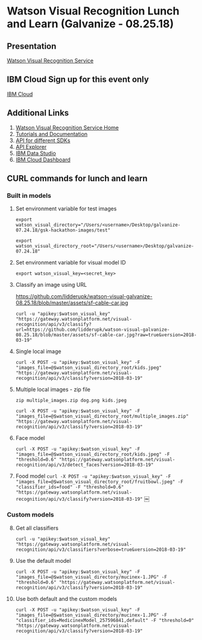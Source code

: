 # Watson Visual Recognition Lunch and Learn (Galvanize - 08.25.18)

## Presentation
[Watson Visual Recognition Service](assets/ibm-watson-visual-api.pdf)

## IBM Cloud Sign up for this event only
[IBM Cloud](https://ibm.biz/vr072518)

## Additional Links
1. [Watson Visual Recognition Service Home](https://www.ibm.com/watson/services/visual-recognition/)
2. [Tutorials and Documentation](https://console.bluemix.net/docs/services/visual-recognition/getting-started.html)
3. [API for different SDKs](https://www.ibm.com/watson/developercloud/visual-recognition/api/v3/curl.html?curl)
4. [API Explorer ](https://watson-api-explorer.ng.bluemix.net/apis/visual-recognition-v3)
5. [IBM Data Studio](https://dataplatform.cloud.ibm.com/home?context=analytics)
6. [IBM Cloud Dashboard](https://console.bluemix.net/dashboard/apps/)

## CURL commands for lunch and learn

### Built in models
1. Set environment variable for test images

    `export watson_visual_directory="/Users/<username>/Desktop/galvanize-07.24.18/gsk-hackathon-images/test"`

    `export watson_visual_directory_root="/Users/<username>/Desktop/galvanize-07.24.18"`

2. Set environment variable for visual model ID 

    `export watson_visual_key=<secret_key>`

3. Classify an image using URL

    https://github.com/lidderupk/watson-visual-galvanize-08.25.18/blob/master/assets/sf-cable-car.jpg

    `curl -u "apikey:$watson_visual_key" "https://gateway.watsonplatform.net/visual-recognition/api/v3/classify?url=https://github.com/lidderupk/watson-visual-galvanize-08.25.18/blob/master/assets/sf-cable-car.jpg?raw=true&version=2018-03-19"`


4. Single local image

    `curl -X POST -u "apikey:$watson_visual_key" -F "images_file=@$watson_visual_directory_root/kids.jpeg" "https://gateway.watsonplatform.net/visual-recognition/api/v3/classify?version=2018-03-19"`

5. Multiple local images - zip file

    `zip multiple_images.zip dog.png kids.jpeg`

    `curl -X POST -u "apikey:$watson_visual_key" -F "images_file=@$watson_visual_directory_root/multiple_images.zip" "https://gateway.watsonplatform.net/visual-recognition/api/v3/classify?version=2018-03-19"`


6. Face model

    `curl -X POST -u "apikey:$watson_visual_key" -F "images_file=@$watson_visual_directory_root/kids.jpeg" -F "threshold=0.6" "https://gateway.watsonplatform.net/visual-recognition/api/v3/detect_faces?version=2018-03-19"`

7. Food model
    `curl -X POST -u "apikey:$watson_visual_key" -F "images_file=@$watson_visual_directory_root/fruitbowl.jpeg" -F "classifier_ids=food" -F "threshold=0.6" "https://gateway.watsonplatform.net/visual-recognition/api/v3/classify?version=2018-03-19"`
￼

### Custom models
8. Get all classifiers

    `curl -u "apikey:$watson_visual_key" "https://gateway.watsonplatform.net/visual-recognition/api/v3/classifiers?verbose=true&version=2018-03-19"`

9. Use the default model

    `curl -X POST -u "apikey:$watson_visual_key" -F "images_file=@$watson_visual_directory/mucinex-1.JPG" -F "threshold=0.6" "https://gateway.watsonplatform.net/visual-recognition/api/v3/classify?version=2018-03-19"`

10. Use both default and the custom models

    `curl -X POST -u "apikey:$watson_visual_key" -F "images_file=@$watson_visual_directory/mucinex-1.JPG" -F "classifier_ids=MedicinexModel_257596841,default" -F "threshold=0" "https://gateway.watsonplatform.net/visual-recognition/api/v3/classify?version=2018-03-19"`
